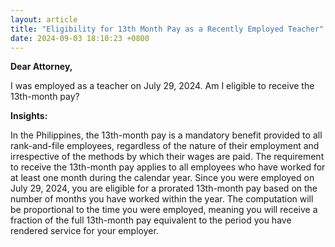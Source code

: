 ```yaml
---
layout: article
title: "Eligibility for 13th Month Pay as a Recently Employed Teacher"
date: 2024-09-03 18:10:23 +0800
---
```


<p><strong>Dear Attorney,</strong></p><p>I was employed as a teacher on July 29, 2024. Am I eligible to receive the 13th-month pay?</p><p><strong>Insights:</strong></p><p>In the Philippines, the 13th-month pay is a mandatory benefit provided to all rank-and-file employees, regardless of the nature of their employment and irrespective of the methods by which their wages are paid. The requirement to receive the 13th-month pay applies to all employees who have worked for at least one month during the calendar year. Since you were employed on July 29, 2024, you are eligible for a prorated 13th-month pay based on the number of months you have worked within the year. The computation will be proportional to the time you were employed, meaning you will receive a fraction of the full 13th-month pay equivalent to the period you have rendered service for your employer.</p>